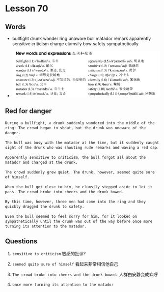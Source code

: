 # Lesson 70

## Words

- bullfight drunk wander ring unaware bull matador remark apparently sensitive criticism charge clumsily bow safety sympathetically

- ![Words](../../../Images/Part2/07/words-70.png)

## Red for danger

```
During a bullfight, a drunk suddenly wandered into the middle of the ring. The crowd began to shout, but the drunk was unaware of the danger.

The bull was busy with the matador at the time, but it suddenly caught sight of the drunk who was shouting rude remarks and waving a red cap.

Apparently sensitive to criticism, the bull forgot all about the matador and charged at the drunk.

The crowd suddenly grew quiet. The drunk, however, seemed quite sure of himself.

When the bull got close to him, he clumsily stepped aside to let it pass. The crowd broke into cheers and the drunk bowed.

By this time, however, three men had come into the ring and they quickly dragged the drunk to safety.

Even the bull seemed to feel sorry for him, for it looked on sympathetically until the drunk was out of the way before once more turning its attention to the matador.
```

## Questions

1. `sensitive to criticism` 敏感的批评?

2. `seemed quite sure of himself` 看起来非常相信他自己

3. `The crowd broke into cheers and the drunk bowed.` 人群由安静变成欢呼

4. `once more turning its attention to the matador`
